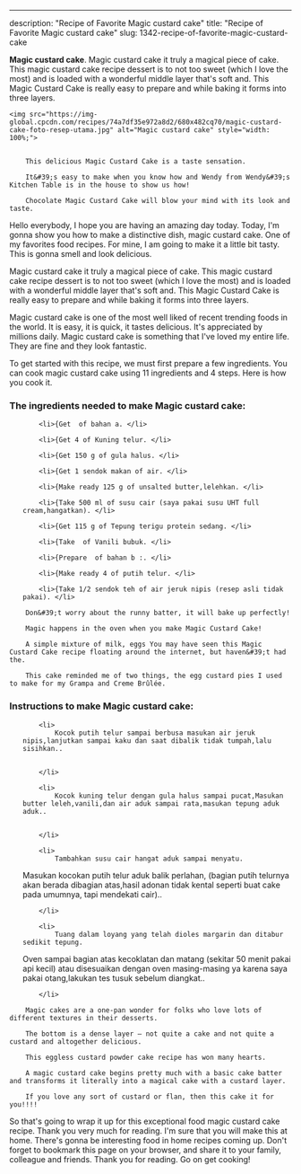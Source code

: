 ---
description: "Recipe of Favorite Magic custard cake"
title: "Recipe of Favorite Magic custard cake"
slug: 1342-recipe-of-favorite-magic-custard-cake

<p>
	<strong>Magic custard cake</strong>. 
	Magic custard cake it truly a magical piece of cake. This magic custard cake recipe dessert is to not too sweet (which I love the most) and is loaded with a wonderful middle layer that&#39;s soft and. This Magic Custard Cake is really easy to prepare and while baking it forms into three layers.
</p>
<p>
	
	<img src="https://img-global.cpcdn.com/recipes/74a7df35e972a8d2/680x482cq70/magic-custard-cake-foto-resep-utama.jpg" alt="Magic custard cake" style="width: 100%;">
	
	
		This delicious Magic Custard Cake is a taste sensation.
	
		It&#39;s easy to make when you know how and Wendy from Wendy&#39;s Kitchen Table is in the house to show us how!
	
		Chocolate Magic Custard Cake will blow your mind with its look and taste.
	
</p>
<p>
	Hello everybody, I hope you are having an amazing day today. Today, I'm gonna show you how to make a distinctive dish, magic custard cake. One of my favorites food recipes. For mine, I am going to make it a little bit tasty. This is gonna smell and look delicious.
</p>
	
<p>
	Magic custard cake it truly a magical piece of cake. This magic custard cake recipe dessert is to not too sweet (which I love the most) and is loaded with a wonderful middle layer that&#39;s soft and. This Magic Custard Cake is really easy to prepare and while baking it forms into three layers.
</p>
<p>
	Magic custard cake is one of the most well liked of recent trending foods in the world. It is easy, it is quick, it tastes delicious. It's appreciated by millions daily. Magic custard cake is something that I've loved my entire life. They are fine and they look fantastic.
</p>

<p>
To get started with this recipe, we must first prepare a few ingredients. You can cook magic custard cake using 11 ingredients and 4 steps. Here is how you cook it.
</p>

<h3>The ingredients needed to make Magic custard cake:</h3>

<ol>
	
		<li>{Get  of bahan a. </li>
	
		<li>{Get 4 of Kuning telur. </li>
	
		<li>{Get 150 g of gula halus. </li>
	
		<li>{Get 1 sendok makan of air. </li>
	
		<li>{Make ready 125 g of unsalted butter,lelehkan. </li>
	
		<li>{Take 500 ml of susu cair (saya pakai susu UHT full cream,hangatkan). </li>
	
		<li>{Get 115 g of Tepung terigu protein sedang. </li>
	
		<li>{Take  of Vanili bubuk. </li>
	
		<li>{Prepare  of bahan b :. </li>
	
		<li>{Make ready 4 of putih telur. </li>
	
		<li>{Take 1/2 sendok teh of air jeruk nipis (resep asli tidak pakai). </li>
	
</ol>
<p>
	
		Don&#39;t worry about the runny batter, it will bake up perfectly!
	
		Magic happens in the oven when you make Magic Custard Cake!
	
		A simple mixture of milk, eggs You may have seen this Magic Custard Cake recipe floating around the internet, but haven&#39;t had the.
	
		This cake reminded me of two things, the egg custard pies I used to make for my Grampa and Creme Brûlée.
	
</p>

<h3>Instructions to make Magic custard cake:</h3>

<ol>
	
		<li>
			Kocok putih telur sampai berbusa masukan air jeruk nipis,lanjutkan sampai kaku dan saat dibalik tidak tumpah,lalu sisihkan..
			
			
		</li>
	
		<li>
			Kocok kuning telur dengan gula halus sampai pucat,Masukan butter leleh,vanili,dan air aduk sampai rata,masukan tepung aduk aduk..
			
			
		</li>
	
		<li>
			Tambahkan susu cair hangat aduk sampai menyatu.
Masukan kocokan putih telur aduk balik perlahan, (bagian putih telurnya akan berada dibagian atas,hasil adonan tidak kental seperti buat cake pada umumnya, tapi mendekati cair)..
			
			
		</li>
	
		<li>
			Tuang dalam loyang yang telah dioles margarin dan ditabur sedikit tepung.
Oven sampai bagian atas kecoklatan dan matang (sekitar 50 menit pakai api kecil) atau disesuaikan dengan oven masing-masing ya karena saya pakai otang,lakukan tes tusuk sebelum diangkat..
			
			
		</li>
	
</ol>

<p>
	
		Magic cakes are a one-pan wonder for folks who love lots of different textures in their desserts.
	
		The bottom is a dense layer — not quite a cake and not quite a custard and altogether delicious.
	
		This eggless custard powder cake recipe has won many hearts.
	
		A magic custard cake begins pretty much with a basic cake batter and transforms it literally into a magical cake with a custard layer.
	
		If you love any sort of custard or flan, then this cake it for you!!!!
	
</p>

<p>
	So that's going to wrap it up for this exceptional food magic custard cake recipe. Thank you very much for reading. I'm sure that you will make this at home. There's gonna be interesting food in home recipes coming up. Don't forget to bookmark this page on your browser, and share it to your family, colleague and friends. Thank you for reading. Go on get cooking!
</p>
